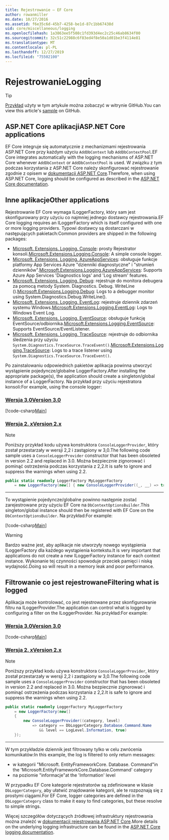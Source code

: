 ```yaml
---
title: Rejestrowanie — EF Core
author: rowanmiller
ms.date: 10/27/2016
ms.assetid: f6e35c6d-45b7-4258-be1d-87c1bb67438d
uid: core/miscellaneous/logging
ms.openlocfilehash: 1a3863ee5f508c1fd393d4ec2c25c46ab8634f00
ms.sourcegitcommit: 32c51c22988c6f83ed4f8e50a1d01be3f4114e81
ms.translationtype: MT
ms.contentlocale: pl-PL
ms.lasthandoff: 12/27/2019
ms.locfileid: "75502100"
---
```

# <a name="logging"></a><span data-ttu-id="21c57-102">Rejestrowanie</span><span class="sxs-lookup"><span data-stu-id="21c57-102">Logging</span></span>

> [!TIP]  
> <span data-ttu-id="21c57-103">[Przykład](https://github.com/aspnet/EntityFramework.Docs/tree/master/samples/core/Miscellaneous/Logging) użyty w tym artykule można zobaczyć w witrynie GitHub.</span><span class="sxs-lookup"><span data-stu-id="21c57-103">You can view this article's [sample](https://github.com/aspnet/EntityFramework.Docs/tree/master/samples/core/Miscellaneous/Logging) on GitHub.</span></span>

## <a name="aspnet-core-applications"></a><span data-ttu-id="21c57-104">ASP.NET Core aplikacji</span><span class="sxs-lookup"><span data-stu-id="21c57-104">ASP.NET Core applications</span></span>

<span data-ttu-id="21c57-105">EF Core integruje się automatycznie z mechanizmami rejestrowania ASP.NET Core przy każdym użyciu `AddDbContext` lub `AddDbContextPool`.</span><span class="sxs-lookup"><span data-stu-id="21c57-105">EF Core integrates automatically with the logging mechanisms of ASP.NET Core whenever `AddDbContext` or `AddDbContextPool` is used.</span></span> <span data-ttu-id="21c57-106">W związku z tym podczas korzystania z ASP.NET Core należy skonfigurować rejestrowanie zgodnie z opisem w [dokumentacji ASP.NET Core](https://docs.microsoft.com/aspnet/core/fundamentals/logging?tabs=aspnetcore2x).</span><span class="sxs-lookup"><span data-stu-id="21c57-106">Therefore, when using ASP.NET Core, logging should be configured as described in the [ASP.NET Core documentation](https://docs.microsoft.com/aspnet/core/fundamentals/logging?tabs=aspnetcore2x).</span></span>

## <a name="other-applications"></a><span data-ttu-id="21c57-107">Inne aplikacje</span><span class="sxs-lookup"><span data-stu-id="21c57-107">Other applications</span></span>

<span data-ttu-id="21c57-108">Rejestrowanie EF Core wymaga ILoggerFactory, który sam jest skonfigurowany przy użyciu co najmniej jednego dostawcy rejestrowania.</span><span class="sxs-lookup"><span data-stu-id="21c57-108">EF Core logging requires an ILoggerFactory which is itself configured with one or more logging providers.</span></span> <span data-ttu-id="21c57-109">Typowi dostawcy są dostarczani w następujących pakietach:</span><span class="sxs-lookup"><span data-stu-id="21c57-109">Common providers are shipped in the following packages:</span></span>

* <span data-ttu-id="21c57-110">[Microsoft. Extensions. Logging. Console](https://www.nuget.org/packages/Microsoft.Extensions.Logging.Console/): prosty Rejestrator konsoli.</span><span class="sxs-lookup"><span data-stu-id="21c57-110">[Microsoft.Extensions.Logging.Console](https://www.nuget.org/packages/Microsoft.Extensions.Logging.Console/): A simple console logger.</span></span>
* <span data-ttu-id="21c57-111">[Microsoft. Extensions. Logging. AzureAppServices](https://www.nuget.org/packages/Microsoft.Extensions.Logging.AzureAppServices/): obsługuje funkcje platformy App Services Azure "dzienniki diagnostyczne" i "strumień dzienników".</span><span class="sxs-lookup"><span data-stu-id="21c57-111">[Microsoft.Extensions.Logging.AzureAppServices](https://www.nuget.org/packages/Microsoft.Extensions.Logging.AzureAppServices/): Supports Azure App Services 'Diagnostics logs' and 'Log stream' features.</span></span>
* <span data-ttu-id="21c57-112">[Microsoft. Extensions. Logging. Debug](https://www.nuget.org/packages/Microsoft.Extensions.Logging.Debug/): rejestruje do monitora debugera za pomocą metody System. Diagnostics. Debug. WriteLine ().</span><span class="sxs-lookup"><span data-stu-id="21c57-112">[Microsoft.Extensions.Logging.Debug](https://www.nuget.org/packages/Microsoft.Extensions.Logging.Debug/): Logs to a debugger monitor using System.Diagnostics.Debug.WriteLine().</span></span>
* <span data-ttu-id="21c57-113">[Microsoft. Extensions. Logging. EventLog](https://www.nuget.org/packages/Microsoft.Extensions.Logging.EventLog/): rejestruje dziennik zdarzeń systemu Windows.</span><span class="sxs-lookup"><span data-stu-id="21c57-113">[Microsoft.Extensions.Logging.EventLog](https://www.nuget.org/packages/Microsoft.Extensions.Logging.EventLog/): Logs to Windows Event Log.</span></span>
* <span data-ttu-id="21c57-114">[Microsoft. Extensions. Logging. EventSource](https://www.nuget.org/packages/Microsoft.Extensions.Logging.EventSource/): obsługuje funkcję EventSource/odbiornika.</span><span class="sxs-lookup"><span data-stu-id="21c57-114">[Microsoft.Extensions.Logging.EventSource](https://www.nuget.org/packages/Microsoft.Extensions.Logging.EventSource/): Supports EventSource/EventListener.</span></span>
* <span data-ttu-id="21c57-115">[Microsoft. Extensions. Logging. TraceSource](https://www.nuget.org/packages/Microsoft.Extensions.Logging.TraceSource/): rejestruje do odbiornika śledzenia przy użyciu `System.Diagnostics.TraceSource.TraceEvent()`.</span><span class="sxs-lookup"><span data-stu-id="21c57-115">[Microsoft.Extensions.Logging.TraceSource](https://www.nuget.org/packages/Microsoft.Extensions.Logging.TraceSource/): Logs to a trace listener using `System.Diagnostics.TraceSource.TraceEvent()`.</span></span>

<span data-ttu-id="21c57-116">Po zainstalowaniu odpowiednich pakietów aplikacja powinna utworzyć wystąpienie pojedyncze/globalne LoggerFactory.</span><span class="sxs-lookup"><span data-stu-id="21c57-116">After installing the appropriate package(s), the application should create a singleton/global instance of a LoggerFactory.</span></span> <span data-ttu-id="21c57-117">Na przykład przy użyciu rejestratora konsoli:</span><span class="sxs-lookup"><span data-stu-id="21c57-117">For example, using the console logger:</span></span>

### <a name="version-30tabv3"></a>[<span data-ttu-id="21c57-118">Wersja 3,0</span><span class="sxs-lookup"><span data-stu-id="21c57-118">Version 3.0</span></span>](#tab/v3)

[!code-csharp[Main](../../../samples/core/Miscellaneous/Logging/Logging/BloggingContext.cs#DefineLoggerFactory)]

### <a name="version-2xtabv2"></a>[<span data-ttu-id="21c57-119">Wersja 2. x</span><span class="sxs-lookup"><span data-stu-id="21c57-119">Version 2.x</span></span>](#tab/v2)

> [!NOTE]
> <span data-ttu-id="21c57-120">Poniższy przykład kodu używa konstruktora `ConsoleLoggerProvider`, który został przestarzały w wersji 2,2 i zastąpiony w 3,0.</span><span class="sxs-lookup"><span data-stu-id="21c57-120">The following code sample uses a `ConsoleLoggerProvider` constructor that has been obsoleted in version 2.2 and replaced in 3.0.</span></span> <span data-ttu-id="21c57-121">Można bezpiecznie zignorować i pominąć ostrzeżenia podczas korzystania z 2,2.</span><span class="sxs-lookup"><span data-stu-id="21c57-121">It is safe to ignore and suppress the warnings when using 2.2.</span></span>

``` csharp
public static readonly LoggerFactory MyLoggerFactory
    = new LoggerFactory(new[] { new ConsoleLoggerProvider((_, __) => true, true) });
```

***

<span data-ttu-id="21c57-122">To wystąpienie pojedyncze/globalne powinno następnie zostać zarejestrowane przy użyciu EF Core na `DbContextOptionsBuilder`.</span><span class="sxs-lookup"><span data-stu-id="21c57-122">This singleton/global instance should then be registered with EF Core on the `DbContextOptionsBuilder`.</span></span> <span data-ttu-id="21c57-123">Na przykład:</span><span class="sxs-lookup"><span data-stu-id="21c57-123">For example:</span></span>

[!code-csharp[Main](../../../samples/core/Miscellaneous/Logging/Logging/BloggingContext.cs#RegisterLoggerFactory)]

> [!WARNING]
> <span data-ttu-id="21c57-124">Bardzo ważne jest, aby aplikacje nie utworzyły nowego wystąpienia ILoggerFactory dla każdego wystąpienia kontekstu.</span><span class="sxs-lookup"><span data-stu-id="21c57-124">It is very important that applications do not create a new ILoggerFactory instance for each context instance.</span></span> <span data-ttu-id="21c57-125">Wykonanie tej czynności spowoduje przeciek pamięci i niską wydajność.</span><span class="sxs-lookup"><span data-stu-id="21c57-125">Doing so will result in a memory leak and poor performance.</span></span>

## <a name="filtering-what-is-logged"></a><span data-ttu-id="21c57-126">Filtrowanie co jest rejestrowane</span><span class="sxs-lookup"><span data-stu-id="21c57-126">Filtering what is logged</span></span>

<span data-ttu-id="21c57-127">Aplikacja może kontrolować, co jest rejestrowane przez skonfigurowanie filtru na ILoggerProvider.</span><span class="sxs-lookup"><span data-stu-id="21c57-127">The application can control what is logged by configuring a filter on the ILoggerProvider.</span></span> <span data-ttu-id="21c57-128">Na przykład:</span><span class="sxs-lookup"><span data-stu-id="21c57-128">For example:</span></span>

### <a name="version-30tabv3"></a>[<span data-ttu-id="21c57-129">Wersja 3,0</span><span class="sxs-lookup"><span data-stu-id="21c57-129">Version 3.0</span></span>](#tab/v3)

[!code-csharp[Main](../../../samples/core/Miscellaneous/Logging/Logging/BloggingContextWithFiltering.cs#DefineLoggerFactory)]

### <a name="version-2xtabv2"></a>[<span data-ttu-id="21c57-130">Wersja 2. x</span><span class="sxs-lookup"><span data-stu-id="21c57-130">Version 2.x</span></span>](#tab/v2)

> [!NOTE]
> <span data-ttu-id="21c57-131">Poniższy przykład kodu używa konstruktora `ConsoleLoggerProvider`, który został przestarzały w wersji 2,2 i zastąpiony w 3,0.</span><span class="sxs-lookup"><span data-stu-id="21c57-131">The following code sample uses a `ConsoleLoggerProvider` constructor that has been obsoleted in version 2.2 and replaced in 3.0.</span></span> <span data-ttu-id="21c57-132">Można bezpiecznie zignorować i pominąć ostrzeżenia podczas korzystania z 2,2.</span><span class="sxs-lookup"><span data-stu-id="21c57-132">It is safe to ignore and suppress the warnings when using 2.2.</span></span>

``` csharp
public static readonly LoggerFactory MyLoggerFactory
    = new LoggerFactory(new[]
    {
        new ConsoleLoggerProvider((category, level)
            => category == DbLoggerCategory.Database.Command.Name
               && level == LogLevel.Information, true)
    });
```

***

<span data-ttu-id="21c57-133">W tym przykładzie dziennik jest filtrowany tylko w celu zwrócenia komunikatów:</span><span class="sxs-lookup"><span data-stu-id="21c57-133">In this example, the log is filtered to only return messages:</span></span>

* <span data-ttu-id="21c57-134">w kategorii "Microsoft. EntityFrameworkCore. Database. Command"</span><span class="sxs-lookup"><span data-stu-id="21c57-134">in the 'Microsoft.EntityFrameworkCore.Database.Command' category</span></span>
* <span data-ttu-id="21c57-135">na poziomie "informacje"</span><span class="sxs-lookup"><span data-stu-id="21c57-135">at the 'Information' level</span></span>

<span data-ttu-id="21c57-136">W przypadku EF Core kategorie rejestratorów są zdefiniowane w klasie `DbLoggerCategory`, aby ułatwić znajdowanie kategorii, ale te rozpoznają się z prostymi ciągami.</span><span class="sxs-lookup"><span data-stu-id="21c57-136">For EF Core, logger categories are defined in the `DbLoggerCategory` class to make it easy to find categories, but these resolve to simple strings.</span></span>

<span data-ttu-id="21c57-137">Więcej szczegółów dotyczących źródłowej infrastruktury rejestrowania można znaleźć w [dokumentacji rejestrowania ASP.NET Core](https://docs.microsoft.com/aspnet/core/fundamentals/logging?tabs=aspnetcore2x).</span><span class="sxs-lookup"><span data-stu-id="21c57-137">More details on the underlying logging infrastructure can be found in the [ASP.NET Core logging documentation](https://docs.microsoft.com/aspnet/core/fundamentals/logging?tabs=aspnetcore2x).</span></span>
